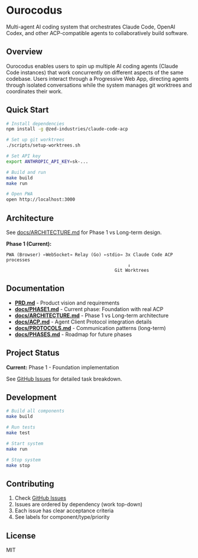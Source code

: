 # Ourocodus

Multi-agent AI coding system that orchestrates Claude Code, OpenAI Codex, and other ACP-compatible agents to collaboratively build software.

## Overview

Ourocodus enables users to spin up multiple AI coding agents (Claude Code instances) that work concurrently on different aspects of the same codebase. Users interact through a Progressive Web App, directing agents through isolated conversations while the system manages git worktrees and coordinates their work.

## Quick Start

```bash
# Install dependencies
npm install -g @zed-industries/claude-code-acp

# Set up git worktrees
./scripts/setup-worktrees.sh

# Set API key
export ANTHROPIC_API_KEY=sk-...

# Build and run
make build
make run

# Open PWA
open http://localhost:3000
```

## Architecture

See [docs/ARCHITECTURE.md](docs/ARCHITECTURE.md) for Phase 1 vs Long-term design.

**Phase 1 (Current):**
```
PWA (Browser) ←WebSocket→ Relay (Go) ←stdio→ 3x Claude Code ACP processes
                                              ↓
                                         Git Worktrees
```

## Documentation

- **[PRD.md](PRD.md)** - Product vision and requirements
- **[docs/PHASE1.md](docs/PHASE1.md)** - Current phase: Foundation with real ACP
- **[docs/ARCHITECTURE.md](docs/ARCHITECTURE.md)** - Phase 1 vs Long-term architecture
- **[docs/ACP.md](docs/ACP.md)** - Agent Client Protocol integration details
- **[docs/PROTOCOLS.md](docs/PROTOCOLS.md)** - Communication patterns (long-term)
- **[docs/PHASES.md](docs/PHASES.md)** - Roadmap for future phases

## Project Status

**Current:** Phase 1 - Foundation implementation

See [GitHub Issues](https://github.com/2389-research/ourocodus/issues) for detailed task breakdown.

## Development

```bash
# Build all components
make build

# Run tests
make test

# Start system
make run

# Stop system
make stop
```

## Contributing

1. Check [GitHub Issues](https://github.com/2389-research/ourocodus/issues)
2. Issues are ordered by dependency (work top-down)
3. Each issue has clear acceptance criteria
4. See labels for component/type/priority

## License

MIT

